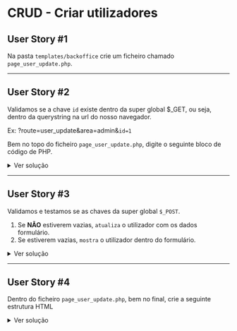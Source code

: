 # CRUD - Criar utilizadores

## User Story #1
Na pasta `templates/backoffice` crie um ficheiro chamado `page_user_update.php`.

---

## User Story #2
Validamos se a chave `id` existe dentro da super global $_GET, ou seja, dentro da querystring na url do nosso navegador.

Ex: ?route=user_update&area=admin&`id=1`

Bem no topo do ficheiro `page_user_update.php`, digite o seguinte bloco de código de PHP.

<details>
    <summary>Ver solução</summary>

<span style="color: #ef5350; font-size: 0.9rem">*Digite o código abaixo linha a linha para praticar*</span>

Solução

```php
<?php

if (empty($_GET['id']) && !is_int($_GET['id'])) {
    // Disparamos a mensagem abaixo.
    set_flash_message('Identificação inválida, tente novamente');
    // Redirecionamentos para a rota 'user_read' 
    url_redirect(['route' => 'user_read']);
}

```
</details>

---

## User Story #3
Validamos e testamos se as chaves da super global `$_POST`.

1. Se **NÃO** estiverem vazias, `atualiza` o utilizador com os dados formulário.
1. Se estiverem vazias, `mostra` o utilizador dentro do formulário.

<details>
    <summary>Ver solução</summary>

<span style="color: #ef5350; font-size: 0.9rem">*Digite o código abaixo linha a linha para praticar*</span>

Solução

```php
/**
 * Na condição abaixo testamos se as chaves 
 * da super global $_POST NÃO estão vazias
 */
if (
    !empty($_POST['name'])  || // OU
    !empty($_POST['login']) || // OU
    !empty($_POST['password'])
) {
    // declaração
    $query = 'UPDATE users SET name = ?, login = ?, password = ? WHERE id = ?';
    // preparação 
    $sql = $pdo->prepare($query);
    // execução
    if ($sql->execute([
        $_POST['name'],
        $_POST['login'],
        $_POST['password'],
        $_GET['id']
    ])) {
        $message = "Registo atualizado com sucesso";
    } else {
        $message = "Não foi atualizar o registo, tente novamente";
    }
        
    // Disparamos uma mensagem com o valor que está dentro da variável $message.
    set_flash_message($message);
    // Redirecionamentos para a rota 'user_create' 
    url_redirect(['route' => 'user_update']);
} else {
    // declaração
    $query = 'SELECT * FROM users WHERE id = ?';
    // preparação 
    $sql = $pdo->prepare($query);
    // execução
    if ($sql->execute([$_GET['id']])) {
        $user = $sql->fetch(PDO::FETCH_ASSOC);
    } else {
        $user = [];
    }
}

?>

```
</details>

---


## User Story #4
Dentro do ficheiro `page_user_update.php`, bem no final, crie a seguinte estrutura HTML

<details>
    <summary>Ver solução</summary>

<span style="color: #ef5350; font-size: 0.9rem">*Digite o código abaixo linha a linha para praticar*</span>

Solução

```html
<div class="page">
    <form class="form" method="POST" action="<?php echo url_generate(['route' => 'user_update']); ?>">
        <h1>Atualizar utilizador</h1>
        <div class="horizontal-line"></div>
        <div class="form-group flex flex-col">
            <label for="name">Nome</label>
            <input type="text" name="name" value="<?php echo $user['name']; ?>">
        </div>
        <div class="form-group">
            <label for="name">Login</label>
            <input type="text" name="login" value="<?php echo $user['login']; ?>">
        </div>
        <div class="form-group">
            <label for="password">Password</label>
            <input type="password" name="password" value="<?php echo $user['password']; ?>">
        </div>
        <div class="form-group">
            <button>Guardar</button>
        </div>
    </form>
</div>
```
</details>